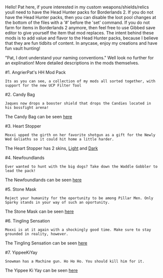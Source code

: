 Hello! Pat here, if youre interested in my custom weapons/shields/relics youll need to have the Head Hunter packs for Borderlands 2.
If you do not have the Head Hunter packs, then you can disable the loot pool changes at the bottom of the files with a '#' before the 'set' command.
If you do not farm for items in Borderlands 2 anymore, then feel free to use Gibbed save editor to give yourself the item that mod replaces.
The intent behind these mods is to add value and flavor to the Head Hunter packs, because I believe that they are fun tidbits of content.
In anycase, enjoy my creations and have fun vault hunting! 


  "Pat, I dont understand your naming conventions." Well look no further for an explination!
  More detailed descriptions in the mods themselves.

 #1. AngrierPat's HH Mod Pack
 
	Its as you can see, a collection of my mods all sorted together, with support for the new UCP Filter Tool
	
 #2. Candy Bag
 
	Jaques now drops a booster shield that drops the Candies located in his bossfight arena!
The Candy Bag can be seen [here](https://cdn.discordapp.com/attachments/288382606288879629/323296633783844865/unknown.png)


 #3. Heart Stopper
 
	Moxxi upped the girth on her favorite shotgun as a gift for the Newly Wed Goliaths so it could hit home a little harder.
The Heart Stopper has 2 skins, [Light](https://images.discordapp.net/attachments/231501901194067969/323953462847209472/unknown.png) and [Dark](https://images.discordapp.net/attachments/231501901194067969/323953607613480963/unknown.png)


 #4. Newfoundlands
 
	Ever wanted to hunt with the big dogs? Take down the Waddle Gobbler to lead the pack!
The Newfoundlands can be seen [here](https://cdn.discordapp.com/attachments/297567136363315201/323315318111862795/unknown.png)


 #5. Stone Mask
 
	Reject your humanity for the oportunity to be among Pillar Men. Only Sparky stands in your way of such an oportunity.
The Stone Mask can be seen [here](https://cdn.discordapp.com/attachments/297567136363315201/323314945787822080/unknown.png)


 #6. Tingling Sensation
 
	Moxxi is at it again with a shockingly good time. Make sure to stay grounded in reality, however.
The Tingling Sensation can be seen [here](https://cdn.discordapp.com/attachments/297567136363315201/323320656160751616/unknown.png)


 #7. YippeeKiYay
 
	Snowman has a Machine gun. Ho Ho Ho. You should kill him for it.
The Yippee Ki Yay can be seen [here](https://cdn.discordapp.com/attachments/297567136363315201/323320759407869952/unknown.png)
